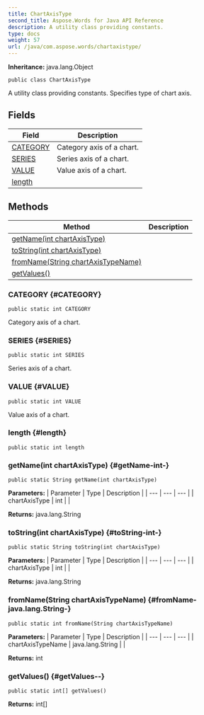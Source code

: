```yaml
---
title: ChartAxisType
second_title: Aspose.Words for Java API Reference
description: A utility class providing constants.
type: docs
weight: 57
url: /java/com.aspose.words/chartaxistype/
---
```


**Inheritance:**
java.lang.Object
```
public class ChartAxisType
```

A utility class providing constants. Specifies type of chart axis.
## Fields

| Field | Description |
| --- | --- |
| [CATEGORY](#CATEGORY) | Category axis of a chart. |
| [SERIES](#SERIES) | Series axis of a chart. |
| [VALUE](#VALUE) | Value axis of a chart. |
| [length](#length) |  |
## Methods

| Method | Description |
| --- | --- |
| [getName(int chartAxisType)](#getName-int-) |  |
| [toString(int chartAxisType)](#toString-int-) |  |
| [fromName(String chartAxisTypeName)](#fromName-java.lang.String-) |  |
| [getValues()](#getValues--) |  |
### CATEGORY {#CATEGORY}
```
public static int CATEGORY
```


Category axis of a chart.

### SERIES {#SERIES}
```
public static int SERIES
```


Series axis of a chart.

### VALUE {#VALUE}
```
public static int VALUE
```


Value axis of a chart.

### length {#length}
```
public static int length
```


### getName(int chartAxisType) {#getName-int-}
```
public static String getName(int chartAxisType)
```




**Parameters:**
| Parameter | Type | Description |
| --- | --- | --- |
| chartAxisType | int |  |

**Returns:**
java.lang.String
### toString(int chartAxisType) {#toString-int-}
```
public static String toString(int chartAxisType)
```




**Parameters:**
| Parameter | Type | Description |
| --- | --- | --- |
| chartAxisType | int |  |

**Returns:**
java.lang.String
### fromName(String chartAxisTypeName) {#fromName-java.lang.String-}
```
public static int fromName(String chartAxisTypeName)
```




**Parameters:**
| Parameter | Type | Description |
| --- | --- | --- |
| chartAxisTypeName | java.lang.String |  |

**Returns:**
int
### getValues() {#getValues--}
```
public static int[] getValues()
```




**Returns:**
int[]
